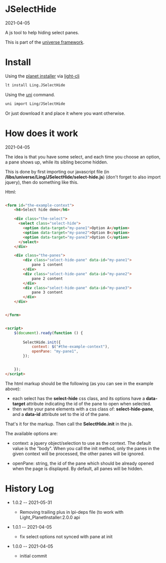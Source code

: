 JSelectHide
===========
2021-04-05



A js tool to help hiding select panes.


This is part of the [universe framework](https://github.com/karayabin/universe-snapshot).


Install
==========

Using the [planet installer](https://github.com/lingtalfi/Light_PlanetInstaller) via [light-cli](https://github.com/lingtalfi/Light_Cli)
```bash
lt install Ling.JSelectHide
```

Using the [uni](https://github.com/lingtalfi/universe-naive-importer) command.
```bash
uni import Ling/JSelectHide
```

Or just download it and place it where you want otherwise.






How does it work
========
2021-04-05

The idea is that you have some select, and each time you choose an option, a pane shows up, while its sibling become
hidden.

This is done by first importing our javascript file (in **/libs/universe/Ling/JSelectHide/select-hide.js**) (don't forget
to also import jquery), then do something like this.

Html:

```html

<form id="the-example-context">
    <h6>Select hide demo</h6>

    <div class="the-select">
      <select class="select-hide">
        <option data-target="my-pane1">Option A</option>
        <option data-target="my-pane2">Option B</option>
        <option data-target="my-pane3">Option C</option>
      </select>
    </div>

    <div class="the-panes">
        <div class="select-hide-pane" data-id="my-pane1">
            pane 1 content
        </div>
        <div class="select-hide-pane" data-id="my-pane2">
            pane 2 content
        </div>
        <div class="select-hide-pane" data-id="my-pane3">
            pane 3 content
        </div>
    </div>


</form>


<script>
    $(document).ready(function () {
      
        SelectHide.init({
            context: $("#the-example-context"),
            openPane: "my-pane1",
        });


    });
</script>


```



The html markup should be the following (as you can see in the example above):

- each select has the **select-hide** css class, and its options have a **data-target** attribute indicating the id of the pane to open when selected.
- then write your pane elements with a css class of: **select-hide-pane**, and a **data-id** attribute set to the id of the pane.



That's it for the markup.
Then call the **SelectHide.init** in the js.

The available options are:

- context: a jquery object/selection to use as the context. The default value is the "body".
  When you call the init method, only the panes in the given context will be processed, the other panes will be ignored.

- openPane: string, the id of the pane which should be already opened when the page is displayed.
  By default, all panes will be hidden.





History Log
=============

- 1.0.2 -- 2021-05-31

    - Removing trailing plus in lpi-deps file (to work with Light_PlanetInstaller:2.0.0 api

- 1.0.1 -- 2021-04-05

  - fix select options not synced with pane at init
  
- 1.0.0 -- 2021-04-05

    - initial commit